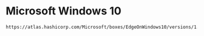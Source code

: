 # Microsoft Windows 10

```
https://atlas.hashicorp.com/Microsoft/boxes/EdgeOnWindows10/versions/1.0/providers/virtualbox.box
```

